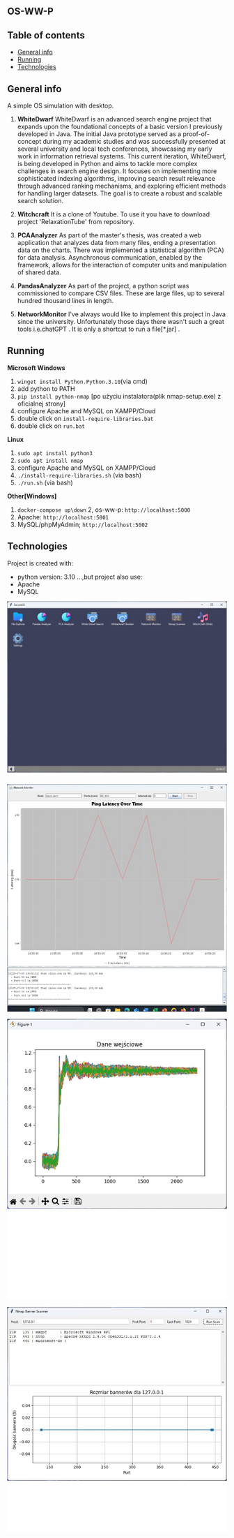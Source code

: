 ## OS-WW-P

## Table of contents
* [General info](#general-info)
* [Running](#running)
* [Technologies](#technologies)

## General info
A simple OS simulation with desktop.

1. **WhiteDwarf**
WhiteDwarf is an advanced search engine project that expands upon the foundational concepts of a basic version I previously developed in Java.
The initial Java prototype served as a proof-of-concept during my academic studies and was successfully presented at several university and 
local tech conferences, showcasing my early work in information retrieval systems.
This current iteration, WhiteDwarf, is being developed in Python and aims to tackle more complex challenges in search engine design. 
It focuses on implementing more sophisticated indexing algorithms, improving search result relevance through advanced ranking mechanisms, 
and exploring efficient methods for handling larger datasets. The goal is to create a robust and scalable search solution.

2. **Witchcraft**
It is a clone of Youtube. To use it you have to download project 'RelaxationTube' from repository.

3. **PCAAnalyzer**
As part of the master's thesis, was created a web application that analyzes data from many files, ending a presentation data on the charts. 
There was implemented a statistical algorithm (PCA) for data analysis. Asynchronous communication, enabled by the framework, 
allows for the interaction of computer units and manipulation of shared data.

3. **PandasAnalyzer**
As part of the project, a python script was commissioned to compare CSV files. These are large files, up to several hundred thousand lines 
in length.

4. **NetworkMonitor**
I've always would like to implement this project in Java since the university. Unfortunately those days there wasn't such a great 
tools i.e.chatGPT . It is only a shortcut to run a file[*.jar] . 



## Running

**Microsoft Windows**

1. `winget install Python.Python.3.10`(via cmd)
2. add python to PATH
3. `pip install python-nmap` [po użyciu instalatora(plik nmap-setup.exe) z oficialnej strony]
4. configure Apache and MySQL on XAMPP/Cloud
5. double click on `install-require-libraries.bat`
6. double click on `run.bat`

**Linux**

1. `sudo apt install python3`
2. `sudo apt install nmap`
3. configure Apache and MySQL on XAMPP/Cloud
4. `./install-require-libraries.sh` (via bash)
5. `./run.sh` (via bash)

**Other[Windows]**

1. `docker-compose up\down`
2, os-ww-p: `http://localhost:5000`
3. Apache: `http://localhost:5001`
4. MySQL/phpMyAdmin; `http://localhost:5002`

	
## Technologies
Project is created with:
* python version: 3.10
...,but project also use:
* Apache
* MySQL

![image alt](https://github.com/PiotrIT2015/OS-WW-P/blob/master/screenshot.jpeg?raw=true)

![image alt](https://github.com/PiotrIT2015/OS-WW-P/blob/master/screenshot-2.jpeg?raw=true)

![image alt](https://github.com/PiotrIT2015/OS-WW-P/blob/master/screenshot-3-pca.jpeg?raw=true)

![image alt]( https://github.com/PiotrIT2015/OS-WW-P/blob/master/screenshot-4-nmap.jpeg?raw=true )


